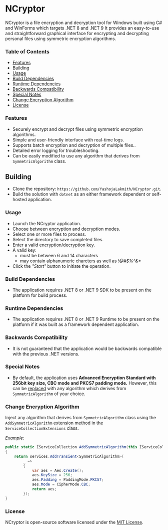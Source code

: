 # NCryptor

NCryptor is a file encryption and decryption tool for Windows built using C# and WinForms which targets .NET 8 and .NET 9 It provides an easy-to-use and straightforward graphical interface for encrypting and decrypting personal files using symmetric encryption algorithms.

### Table of Contents
- [Features](#features)
- [Building](#building)
- [Usage](#usage)
- [Build Dependencies](#build-dependencies)
- [Runtime Dependencies](#runtime-dependencies)
- [Backwards Compatibility](#backwards-compatibility)
- [Special Notes](#notes)
- [Change Encryption Algorithm](#modifying-algorithm)
- [License](#license)

<a name="features"></a>
### Features
- Securely encrypt and decrypt files using symmetric encryption algorithms.
- Simple and user-friendly interface with real-time logs.
- Supports batch encryption and decryption of multiple files..
- Detailed error logging for troubleshooting.
- Can be easily modified to use any algorithm that derives from `SymmetricAlgorithm` class.

<a name="building"></a>
## Building

- Clone the repository: `https://github.com/YashojaLakmith/NCryptor.git`.
- Build the solution with `dotnet` as an either framework dependent or self-hosted application.

<a name="usage"></a>
### Usage
- Launch the NCryptor application.
- Choose between encryption and decryption modes.
- Select one or more files to process.
- Select the directory to save completed files.
- Enter a valid encryption/decryption key.
- A valid key:
	- must be between 6 and 14 characters
	- may contain alphanumeric charcters as well as _!@#$%^&*_
- Click the _"Start"_ button to initiate the operation.

<a name="build-dependencies"></a>
### Build Dependencies
- The application requires .NET 8 or .NET 9 SDK to be present on the platform for build process.

<a name="runtime-dependencies"></a>
### Runtime Dependencies
- The application requires .NET 8 or .NET 9 Runtime to be present on the platform if it was built as a framework dependent application.

<a name="backwards-compatibility"></a>
### Backwards Compatibility
- It is not guaranteed that the application would be backwards compatible with the previous .NET versions.

<a name="notes"></a>
### Special Notes
- By default, the application uses __Advanced Encryption Standard with 256bit key size, CBC mode and PKCS7 padding mode.__ However, this can be [replaced](#modifying-algorithm) with any algorithm which derives from `SymmetricAlgorithm` of your choice.

<a name="modifying-algorithm"></a>
### Change Encryption Algorithm
Inject any algorithm that derives from `SymmetricAlgorithm` class using the `AddSymmetricAlgorithm` extension method in the `ServiceCollectionExtensions` class.

_Example:_
```csharp
public static IServiceCollection AddSymmetricAlgorithm(this IServiceCollection services)
{
    return services.AddTransient<SymmetricAlgorithm>(
        _ =>
        {
            var aes = Aes.Create();
            aes.KeySize = 256;
            aes.Padding = PaddingMode.PKCS7;
            aes.Mode = CipherMode.CBC;
            return aes;
        });
}
```

<a name="license"></a>
### License
NCryptor is open-source software licensed under the [MIT License](license.txt).